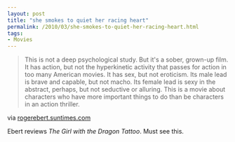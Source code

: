 ```yaml
---
layout: post
title: "she smokes to quiet her racing heart"
permalink: /2010/03/she-smokes-to-quiet-her-racing-heart.html
tags:
- Movies
---
```


> This is not a deep psychological study. But it's a sober, grown-up film. It has action, but not the hyperkinetic activity that passes for action in too many American movies. It has sex, but not eroticism. Its male lead is brave and capable, but not macho. Its female lead is sexy in the abstract, perhaps, but not seductive or alluring. This is a movie about characters who have more important things to do than be characters in an action thriller.

via [rogerebert.suntimes.com](http://rogerebert.suntimes.com/apps/pbcs.dll/article?AID=/20100317/REVIEWS/100319981)

Ebert reviews _The Girl with the Dragon Tattoo_. Must see this.